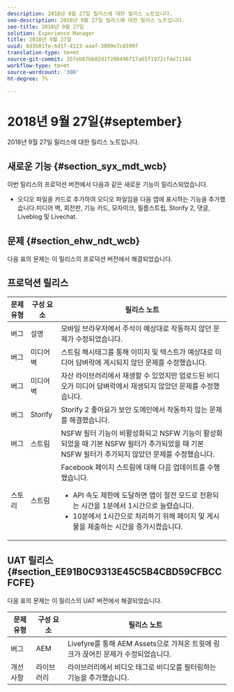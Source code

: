 ```yaml
---
description: 2018년 9월 27일 릴리스에 대한 릴리스 노트입니다.
seo-description: 2018년 9월 27일 릴리스에 대한 릴리스 노트입니다.
seo-title: 2018년 9월 27일
solution: Experience Manager
title: 2018년 9월 27일
uuid: 8d3b01fe-6d1f-4123-aaaf-3009e7c6599f
translation-type: tm+mt
source-git-commit: 35feb87bb82d1f298496717a65f1972cf4e71104
workflow-type: tm+mt
source-wordcount: '300'
ht-degree: 7%

---
```



# 2018년 9월 27일{#september}

2018년 9월 27일 릴리스에 대한 릴리스 노트입니다.

## 새로운 기능 {#section_syx_mdt_wcb}

이번 릴리스의 프로덕션 버전에서 다음과 같은 새로운 기능이 릴리스되었습니다.

* 오디오 파일을 카드로 추가하여 오디오 파일임을 다음 앱에 표시하는 기능을 추가했습니다.미디어 벽, 회전판, 기능 카드, 모자이크, 필름스트립, Storify 2, 댓글, Liveblog 및 Livechat.

## 문제 {#section_ehw_ndt_wcb}

다음 표의 문제는 이 릴리스의 프로덕션 버전에서 해결되었습니다.

## 프로덕션 릴리스

| 문제 유형 | 구성 요소 | 릴리스 노트 |
|--- |--- |--- |
| 버그 | 설명 | 모바일 브라우저에서 주석이 예상대로 작동하지 않던 문제가 수정되었습니다. |
| 버그 | 미디어 벽 | 스트림 해시태그를 통해 이미지 및 텍스트가 예상대로 미디어 담벼락에 게시되지 않던 문제를 수정했습니다. |
| 버그 | 미디어 벽 | 자산 라이브러리에서 재생할 수 있었지만 업로드된 비디오가 미디어 담벼락에서 재생되지 않았던 문제를 수정했습니다. |
| 버그 | Storify | Storify 2 좋아요가 보안 도메인에서 작동하지 않는 문제를 해결했습니다. |
| 버그 | 스트림 | NSFW 필터 기능이 비활성화되고 NSFW 기능이 활성화되었을 때 기본 NSFW 필터가 추가되었을 때 기본 NSFW 필터가 추가되지 않았던 문제를 수정했습니다. |
| 스토리 | 스트림 | Facebook 페이지 스트림에 대해 다음 업데이트를 수행했습니다. </br><ul><li>API 속도 제한에 도달하면 앱이 절전 모드로 전환되는 시간을 1분에서 1시간으로 늘렸습니다. </li><li>10분에서 1시간으로 처리하기 위해 페이지 및 게시물을 제출하는 시간을 증가시켰습니다.</li></ul> |


## UAT 릴리스 {#section_EE91B0C9313E45C5B4CBD59CFBCCFCFE}

다음 표의 문제는 이 릴리스의 UAT 버전에서 해결되었습니다.

| **문제 유형** | **구성 요소** | **릴리스 노트** |
|---|---|---|
| 버그 | AEM | Livefyre를 통해 AEM Assets으로 가져온 트윗에 링크가 끊어진 문제가 수정되었습니다. |
| 개선 사항 | 라이브러리 | 라이브러리에서 비디오 태그로 비디오를 필터링하는 기능을 추가했습니다. |

